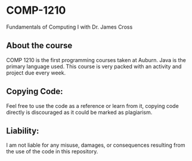 # COMP-1210
Fundamentals of Computing I with Dr. James Cross

## About the course
COMP 1210 is the first programming courses taken at Auburn. Java is the primary language used. This course is very packed with an activity and project due every week.

## Copying Code:
Feel free to use the code as a reference or learn from it, copying code directly is discouraged as it could be marked as plagiarism.

## Liability:
I am not liable for any misuse, damages, or consequences resulting from the use of the code in this repository.

